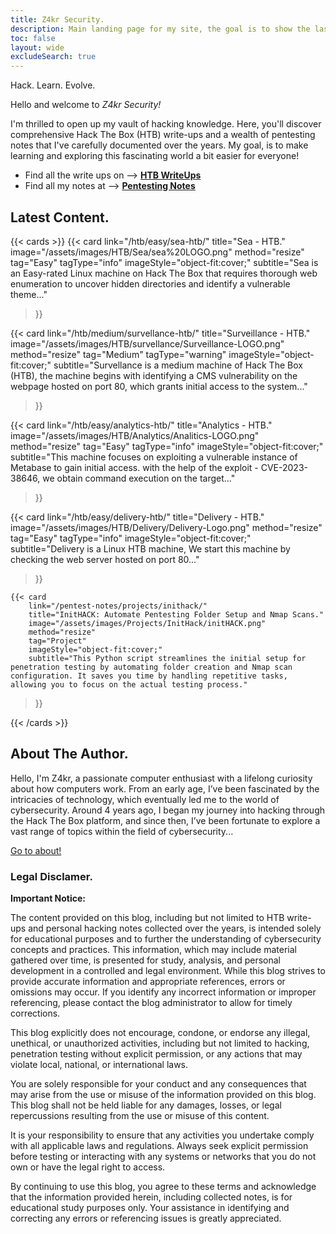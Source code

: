 ```yaml
---
title: Z4kr Security. 
description: Main landing page for my site, the goal is to show the last 9 writeups I have done.
toc: false
layout: wide
excludeSearch: true
---
```


<div class="hx:mt-4"></div>

<p class="hx:mb-12 hx:text-center hx:text-lg hx:text-gray-500 hx:dark:text-gray-400">
Hack. Learn. Evolve.
</p>

Hello and welcome to *Z4kr Security!*

I'm thrilled to open up my vault of hacking knowledge. Here, you'll discover comprehensive Hack The Box (HTB) write-ups and a wealth of pentesting notes that I've carefully documented over the years. My goal, is to make learning and exploring this fascinating world a bit easier for everyone!


- Find all the write ups on -->  **[HTB WriteUps](/HTB/)**
- Find all my notes at --> **[Pentesting Notes](/Pentest-Notes/)**

## Latest Content. 

{{< cards >}}
  {{< card
        link="/htb/easy/sea-htb/"
        title="Sea - HTB."
        image="/assets/images/HTB/Sea/sea%20LOGO.png"
        method="resize"
        tag="Easy"
        tagType="info"
        imageStyle="object-fit:cover;"
        subtitle="Sea is an Easy-rated Linux machine on Hack The Box that requires thorough web enumeration to uncover hidden directories and identify a vulnerable theme..."
  >}}

  {{< card
        link="/htb/medium/survellance-htb/"
        title="Surveillance - HTB."
        image="/assets/images/HTB/survellance/Surveillance-LOGO.png"
        method="resize"
        tag="Medium"
        tagType="warning"
        imageStyle="object-fit:cover;"
        subtitle="Survellance is a medium machine of Hack The Box (HTB), the machine  begins with identifying a CMS vulnerability on the webpage hosted on port 80, which grants initial access to the system..."
  >}}


  {{< card
        link="/htb/easy/analytics-htb/"
        title="Analytics - HTB."
        image="/assets/images/HTB/Analytics/Analitics-LOGO.png"
        method="resize"
        tag="Easy"
        tagType="info"
        imageStyle="object-fit:cover;"
        subtitle="This machine focuses on exploiting a vulnerable instance of Metabase to gain initial access. with the help of the exploit - CVE-2023-38646, we obtain command execution on the target..."
  >}}


  {{< card
        link="/htb/easy/delivery-htb/"
        title="Delivery - HTB."
        image="/assets/images/HTB/Delivery/Delivery-Logo.png"
        method="resize"
        tag="Easy"
        tagType="info"
        imageStyle="object-fit:cover;"
        subtitle="Delivery is a Linux HTB machine, We start this machine by checking the web server hosted on port 80..."
  >}}


    {{< card
        link="/pentest-notes/projects/inithack/"
        title="InitHACK: Automate Pentesting Folder Setup and Nmap Scans."
        image="/assets/images/Projects/InitHack/initHACK.png"
        method="resize"
        tag="Project"
        imageStyle="object-fit:cover;"
        subtitle="This Python script streamlines the initial setup for penetration testing by automating folder creation and Nmap scan configuration. It saves you time by handling repetitive tasks, allowing you to focus on the actual testing process."
  >}}

{{< /cards >}}




## About The Author.

Hello, I'm Z4kr, a passionate computer enthusiast with a lifelong curiosity about how computers work. From an early age, I’ve been fascinated by the intricacies of technology, which eventually led me to the world of cybersecurity. Around 4 years ago, I began my journey into hacking through the Hack The Box platform, and since then, I’ve been fortunate to explore a vast range of topics within the field of cybersecurity...

[Go to about!](/about/)

### Legal Disclamer.

**Important Notice:**

The content provided on this blog, including but not limited to HTB write-ups and personal hacking notes collected over the years, is intended solely for educational purposes and to further the understanding of cybersecurity concepts and practices. This information, which may include material gathered over time, is presented for study, analysis, and personal development in a controlled and legal environment. While this blog strives to provide accurate information and appropriate references, errors or omissions may occur. If you identify any incorrect information or improper referencing, please contact the blog administrator to allow for timely corrections.

This blog explicitly does not encourage, condone, or endorse any illegal, unethical, or unauthorized activities, including but not limited to hacking, penetration testing without explicit permission, or any actions that may violate local, national, or international laws.

You are solely responsible for your conduct and any consequences that may arise from the use or misuse of the information provided on this blog. This blog shall not be held liable for any damages, losses, or legal repercussions resulting from the use or misuse of this content.

It is your responsibility to ensure that any activities you undertake comply with all applicable laws and regulations. Always seek explicit permission before testing or interacting with any systems or networks that you do not own or have the legal right to access.

By continuing to use this blog, you agree to these terms and acknowledge that the information provided herein, including collected notes, is for educational study purposes only. Your assistance in identifying and correcting any errors or referencing issues is greatly appreciated.
